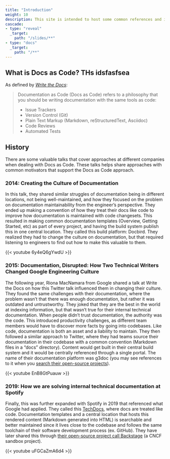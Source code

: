 ```yaml
---
title: "Introduction"
weight: 10
description: This site is intended to host some common references and introductory content on Docs as Code.
cascade:
- type: "reveal"
  _target:
    path: "/slides/**"
- type: "docs"
  _target:
    path: "/**"
---
```


## What is Docs as Code? THs idsfasfsea

As defined by _[Write the Docs](https://www.writethedocs.org/guide/docs-as-code/)_:

> Documentation as Code (Docs as Code) refers to a philosophy that you should be writing documentation with the same tools as code:
> 
> * Issue Trackers
> * Version Control (Git)
> * Plain Text Markup (Markdown, reStructuredText, Asciidoc)
> * Code Reviews
> * Automated Tests

## History

There are some valuable talks that cover approaches at different companies when dealing with Docs as Code. These talks helps share approaches with common motivators that support the Docs as Code approach.

### 2014: Creating the Culture of Documentation

In this talk, they shared similar struggles of documentation being in different locations, not being well-maintained, and how they focused on the problem on documentation maintainability from the engineer’s perspective. They ended up making a convention of how they treat their docs like code to improve how documentation is maintained with code changesets. This resulted in making common documentation templates (Overview, Getting Started, etc) as part of every project, and having the build system publish this in one central location. They called this build platform: Docbird. They realized they had to change the culture on documentation, but that required listening to engineers to find out how to make this valuable to them.

{{< youtube 6y4eQ6gYwdU >}}

### 2015: Documentation, Disrupted: How Two Technical Writers Changed Google Engineering Culture

The following year, Riona MacNamara from Google shared a talk at Write the Docs on how this Twitter talk influenced them in changing their culture. They found the same challenges with their documentation, where the problem wasn’t that there was enough documentation, but rather it was outdated and untrustworthy. They joked that they are the best in the world at indexing information, but that wasn’t true for their internal technical documentation. When people didn’t trust documentation, the authority was the code. This introduced productivity challenges, as different team members would have to discover more facts by going into codebases. Like code, documentation is both an asset and a liability to maintain. They then followed a similar approach to Twitter, where they had teams source their documentation in their codebase with a common convention (Markdown files in a “docs” directory). Content would get built in their central build system and it would be centrally referenced through a single portal. The name of their documentation platform was g3doc (you may see references to it when you [search their open-source projects](https://github.com/search?q=g3doc+org%3Agoogle&type=code)).

{{< youtube EnB8GtPuauw >}}

### 2019: How we are solving internal technical documentation at Spotify

Finally, this was further expanded with Spotify in 2019 that referenced what Google had applied. They called this [TechDocs](https://backstage.io/blog/2020/09/08/announcing-tech-docs), where docs are treated like code. Documentation templates and a central location that hosts this rendered content (Markdown generated into HTML) is searchable and better maintained since it lives close to the codebase and follows the same toolchain of their software development process (ex. GitHub). They have later shared this through [their open-source project call Backstage](https://backstage.io/) (a CNCF sandbox project).

{{< youtube uFGCaZmA6d4 >}}
